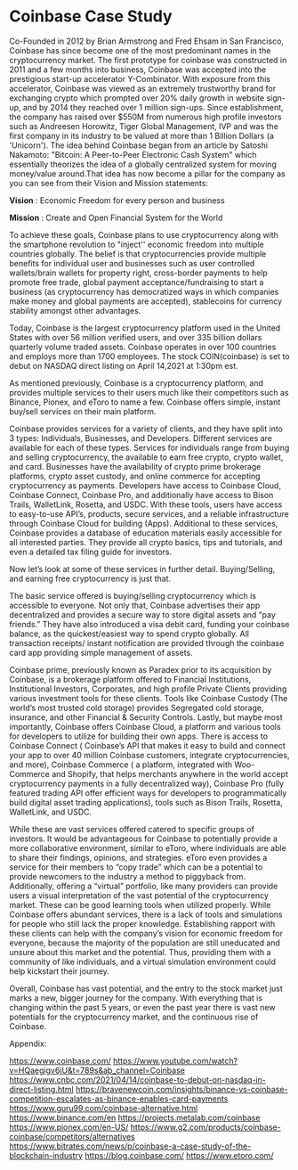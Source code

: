 # Coinbase Case Study

Co-Founded in 2012 by Brian Armstrong and Fred Ehsam in San Francisco, Coinbase has since become one of the most predominant names in the cryptocurrency market. The first prototype for coinbase was constructed in 2011 and a few months into business, Coinbase was accepted into the prestigious start-up accelerator Y-Combinator. With exposure from this accelerator, Coinbase was viewed as an extremely trustworthy brand for exchanging  crypto which prompted over 20% daily growth in website sign-up, and by 2014 they reached over 1 million sign-ups. Since establishment, the company has raised over $550M from numerous high profile investors such as Andreesen Horowitz, Tiger Global Management, IVP and was the first company in its industry to be valued at more than 1 Billion Dollars (a 'Unicorn'). The idea behind Coinbase began from an article by Satoshi Nakamoto: "Bitcoin: A Peer-to-Peer Electronic Cash System" which essentially theorizes the idea of a globally centralized system for moving money/value around.That idea has now become a pillar for the company as you can see from their Vision and Mission statements:

**Vision** : Economic Freedom for every person and business

**Mission** : Create and Open Financial System for the World

To achieve these goals, Coinbase plans to use cryptocurrency along with the smartphone revolution to "inject'' economic freedom into multiple countries globally. The belief is that cryptocurrencies provide multiple benefits for individual user and businesses such as user controlled wallets/brain wallets for property right, cross-border payments to help promote free trade, global payment acceptance/fundraising to start a business (as cryptocurrency has democratized ways in which companies make money and global payments are accepted), stablecoins for currency stability amongst other advantages. 

Today, Coinbase is the largest cryptocurrency platform used in the United States with over 56 million verified users, and over 335 billion dollars quarterly volume traded assets. Coinbase operates in over 100 countries and employs more than 1700 employees. The stock COIN(coinbase) is set to debut on NASDAQ direct listing on April 14,2021 at 1:30pm est. 

As mentioned previously, Coinbase is a cryptocurrency platform, and provides multiple services to their users much like their competitors such as Binance, Pionex, and eToro to name a few. Coinbase offers simple, instant buy/sell services on their main platform. 

Coinbase provides services for a variety of clients, and they have split into 3 types: Individuals, Businesses, and Developers. Different services are available for each of these types. Services for individuals range from buying and selling cryptocurrency, the available to earn free crypto, crypto wallet, and card. Businesses have the availability of crypto prime brokerage platforms, crypto asset custody, and online commerce for accepting cryptocurrency as payments. Developers have access to Coinbase Cloud, Coinbase Connect, Coinbase Pro, and additionally have access to Bison Trails, WalletLink, Rosetta, and USDC. With these tools, users have access to easy-to-use API’s, products, secure services, and a reliable infrastructure through Coinbase Cloud for building (Apps). Additional to these services, Coinbase provides a database of education materials easily accessible for all interested parties. They provide all crypto basics, tips and tutorials, and even a detailed tax filing guide for investors.

Now let’s look at some of these services in further detail. Buying/Selling, and earning free cryptocurrency is just that. 

The basic service offered is buying/selling cryptocurrency which is accessible to everyone. Not only that, Coinbase advertises their app decentralized and provides a secure way to store digital assets and “pay friends.” They have also introduced a visa debit card, funding your coinbase balance, as the quickest/easiest way to spend crypto globally. All transaction receipts/ instant notification are provided through the coinbase card app providing simple management of assets. 

Coinbase prime, previously known as Paradex prior to its acquisition by Coinbase, is a brokerage platform offered to Financial Institutions, Institutional Investors, Corporates, and high profile Private Clients providing various investment tools for these clients. Tools like Coinbase Custody (The world’s most trusted cold storage) provides Segregated cold storage, insurance, and other Financial & Security Controls. Lastly, but maybe most importantly, Coinbase offers Coinbase Cloud, a platform and various tools for developers to utilize for building their own apps. There is access to Coinbase Connect ( Coinbase’s API that makes it easy to build and connect your app to over 40 million Coinbase customers, integrate cryptocurrencies, and more), Coinbase Commerce ( a platform, integrated with Woo-Commerce and Shopify, that helps merchants anywhere in the world accept cryptocurrency payments in a fully decentralized way), Coinbase Pro (fully featured trading API offer efficient ways for developers to programmatically build digital asset trading applications), tools such as Bison Trails, Rosetta, WalletLink, and USDC. 

While these are vast services offered catered to specific groups of investors. It would be advantageous for Coinbase to potentially provide a more collaborative environment, similar to eToro, where individuals are able to share their findings, opinions, and strategies. eToro even provides a service for their members to “copy trade” which can be a potential to provide newcomers to the industry a method to piggyback from. Additionally, offering a “virtual” portfolio, like many providers can provide users a visual interpretation of the vast potential of the cryptocurrency market. These can be good learning tools when utilized properly. While Coinbase offers abundant services, there is a lack of tools and simulations for people who still lack the proper knowledge. Establishing rapport with these clients can help with the company’s vision for economic freedom for everyone, because the majority of the population are still uneducated and unsure about this market and the potential. Thus, providing them with a community of like individuals, and a virtual simulation environment could help kickstart their journey. 

Overall, Coinbase has vast potential, and the entry to the stock market just marks a new, bigger journey for the company. With everything that is changing within the past 5 years, or even the past year there is vast new potentials for the cryptocurrency market, and the continuous rise of Coinbase. 


Appendix:

https://www.coinbase.com/ 
https://www.youtube.com/watch?v=HQaegigv6jU&t=789s&ab_channel=Coinbase
https://www.cnbc.com/2021/04/14/coinbase-to-debut-on-nasdaq-in-direct-listing.html
https://bravenewcoin.com/insights/binance-vs-coinbase-competition-escalates-as-binance-enables-card-payments
https://www.guru99.com/coinbase-alternative.html
https://www.binance.com/en
https://projects.metalab.com/coinbase 
https://www.pionex.com/en-US/
https://www.g2.com/products/coinbase-coinbase/competitors/alternatives
https://www.bitrates.com/news/p/coinbase-a-case-study-of-the-blockchain-industry
https://blog.coinbase.com/
https://www.etoro.com/ 


```python

```
